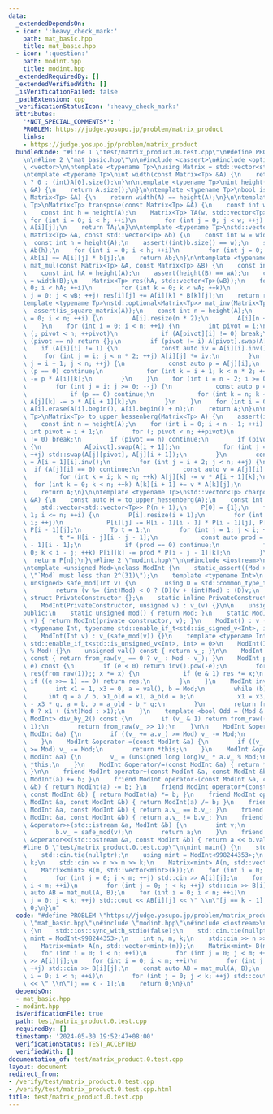 ```yaml
---
data:
  _extendedDependsOn:
  - icon: ':heavy_check_mark:'
    path: mat_basic.hpp
    title: mat_basic.hpp
  - icon: ':question:'
    path: modint.hpp
    title: modint.hpp
  _extendedRequiredBy: []
  _extendedVerifiedWith: []
  _isVerificationFailed: false
  _pathExtension: cpp
  _verificationStatusIcon: ':heavy_check_mark:'
  attributes:
    '*NOT_SPECIAL_COMMENTS*': ''
    PROBLEM: https://judge.yosupo.jp/problem/matrix_product
    links:
    - https://judge.yosupo.jp/problem/matrix_product
  bundledCode: "#line 1 \"test/matrix_product.0.test.cpp\"\n#define PROBLEM \"https://judge.yosupo.jp/problem/matrix_product\"\
    \n\n#line 2 \"mat_basic.hpp\"\n\n#include <cassert>\n#include <optional>\n#include\
    \ <vector>\n\ntemplate <typename Tp>\nusing Matrix = std::vector<std::vector<Tp>>;\n\
    \ntemplate <typename Tp>\nint width(const Matrix<Tp> &A) {\n    return A.empty()\
    \ ? 0 : (int)A[0].size();\n}\n\ntemplate <typename Tp>\nint height(const Matrix<Tp>\
    \ &A) {\n    return A.size();\n}\n\ntemplate <typename Tp>\nbool is_square_matrix(const\
    \ Matrix<Tp> &A) {\n    return width(A) == height(A);\n}\n\ntemplate <typename\
    \ Tp>\nMatrix<Tp> transpose(const Matrix<Tp> &A) {\n    const int w = width(A);\n\
    \    const int h = height(A);\n    Matrix<Tp> TA(w, std::vector<Tp>(h));\n   \
    \ for (int i = 0; i < h; ++i)\n        for (int j = 0; j < w; ++j) TA[j][i] =\
    \ A[i][j];\n    return TA;\n}\n\ntemplate <typename Tp>\nstd::vector<Tp> apply(const\
    \ Matrix<Tp> &A, const std::vector<Tp> &b) {\n    const int w = width(A);\n  \
    \  const int h = height(A);\n    assert((int)b.size() == w);\n    std::vector<Tp>\
    \ Ab(h);\n    for (int i = 0; i < h; ++i)\n        for (int j = 0; j < w; ++j)\
    \ Ab[i] += A[i][j] * b[j];\n    return Ab;\n}\n\ntemplate <typename Tp>\nMatrix<Tp>\
    \ mat_mul(const Matrix<Tp> &A, const Matrix<Tp> &B) {\n    const int wA = width(A);\n\
    \    const int hA = height(A);\n    assert(height(B) == wA);\n    const int wB\
    \ = width(B);\n    Matrix<Tp> res(hA, std::vector<Tp>(wB));\n    for (int i =\
    \ 0; i < hA; ++i)\n        for (int k = 0; k < wA; ++k)\n            for (int\
    \ j = 0; j < wB; ++j) res[i][j] += A[i][k] * B[k][j];\n    return res;\n}\n\n\
    template <typename Tp>\nstd::optional<Matrix<Tp>> mat_inv(Matrix<Tp> A) {\n  \
    \  assert(is_square_matrix(A));\n    const int n = height(A);\n    for (int i\
    \ = 0; i < n; ++i) {\n        A[i].resize(n * 2);\n        A[i][n + i] = 1;\n\
    \    }\n    for (int i = 0; i < n; ++i) {\n        int pivot = i;\n        for\
    \ (; pivot < n; ++pivot)\n            if (A[pivot][i] != 0) break;\n        if\
    \ (pivot == n) return {};\n        if (pivot != i) A[pivot].swap(A[i]);\n    \
    \    if (A[i][i] != 1) {\n            const auto iv = A[i][i].inv();\n       \
    \     for (int j = i; j < n * 2; ++j) A[i][j] *= iv;\n        }\n        for (int\
    \ j = i + 1; j < n; ++j) {\n            const auto p = A[j][i];\n            if\
    \ (p == 0) continue;\n            for (int k = i + 1; k < n * 2; ++k) A[j][k]\
    \ -= p * A[i][k];\n        }\n    }\n    for (int i = n - 2; i >= 0; --i) {\n\
    \        for (int j = i; j >= 0; --j) {\n            const auto p = A[j][i + 1];\n\
    \            if (p == 0) continue;\n            for (int k = n; k < n * 2; ++k)\
    \ A[j][k] -= p * A[i + 1][k];\n        }\n    }\n    for (int i = 0; i < n; ++i)\
    \ A[i].erase(A[i].begin(), A[i].begin() + n);\n    return A;\n}\n\ntemplate <typename\
    \ Tp>\nMatrix<Tp> to_upper_hessenberg(Matrix<Tp> A) {\n    assert(is_square_matrix(A));\n\
    \    const int n = height(A);\n    for (int i = 0; i < n - 1; ++i) {\n       \
    \ int pivot = i + 1;\n        for (; pivot < n; ++pivot)\n            if (A[pivot][i]\
    \ != 0) break;\n        if (pivot == n) continue;\n        if (pivot != i + 1)\
    \ {\n            A[pivot].swap(A[i + 1]);\n            for (int j = 0; j < n;\
    \ ++j) std::swap(A[j][pivot], A[j][i + 1]);\n        }\n        const auto iv\
    \ = A[i + 1][i].inv();\n        for (int j = i + 2; j < n; ++j) {\n          \
    \  if (A[j][i] == 0) continue;\n            const auto v = A[j][i] * iv;\n   \
    \         for (int k = i; k < n; ++k) A[j][k] -= v * A[i + 1][k];\n          \
    \  for (int k = 0; k < n; ++k) A[k][i + 1] += v * A[k][j];\n        }\n    }\n\
    \    return A;\n}\n\ntemplate <typename Tp>\nstd::vector<Tp> charpoly(const Matrix<Tp>\
    \ &A) {\n    const auto H = to_upper_hessenberg(A);\n    const int n  = height(A);\n\
    \    std::vector<std::vector<Tp>> P(n + 1);\n    P[0] = {1};\n    for (int i =\
    \ 1; i <= n; ++i) {\n        P[i].resize(i + 1);\n        for (int j = 0; j <\
    \ i; ++j)\n            P[i][j] -= H[i - 1][i - 1] * P[i - 1][j], P[i][j + 1] +=\
    \ P[i - 1][j];\n        Tp t = 1;\n        for (int j = 1; j < i; ++j) {\n   \
    \         t *= H[i - j][i - j - 1];\n            const auto prod = t * H[i - j\
    \ - 1][i - 1];\n            if (prod == 0) continue;\n            for (int k =\
    \ 0; k < i - j; ++k) P[i][k] -= prod * P[i - j - 1][k];\n        }\n    }\n  \
    \  return P[n];\n}\n#line 2 \"modint.hpp\"\n\n#include <iostream>\n#include <type_traits>\n\
    \ntemplate <unsigned Mod>\nclass ModInt {\n    static_assert((Mod >> 31) == 0,\
    \ \"`Mod` must less than 2^(31)\");\n    template <typename Int>\n    static std::enable_if_t<std::is_integral_v<Int>,\
    \ unsigned> safe_mod(Int v) {\n        using D = std::common_type_t<Int, unsigned>;\n\
    \        return (v %= (int)Mod) < 0 ? (D)(v + (int)Mod) : (D)v;\n    }\n\n   \
    \ struct PrivateConstructor {};\n    static inline PrivateConstructor private_constructor{};\n\
    \    ModInt(PrivateConstructor, unsigned v) : v_(v) {}\n\n    unsigned v_;\n\n\
    public:\n    static unsigned mod() { return Mod; }\n    static ModInt from_raw(unsigned\
    \ v) { return ModInt(private_constructor, v); }\n    ModInt() : v_() {}\n    template\
    \ <typename Int, typename std::enable_if_t<std::is_signed_v<Int>, int> = 0>\n\
    \    ModInt(Int v) : v_(safe_mod(v)) {}\n    template <typename Int, typename\
    \ std::enable_if_t<std::is_unsigned_v<Int>, int> = 0>\n    ModInt(Int v) : v_(v\
    \ % Mod) {}\n    unsigned val() const { return v_; }\n\n    ModInt operator-()\
    \ const { return from_raw(v_ == 0 ? v_ : Mod - v_); }\n    ModInt pow(long long\
    \ e) const {\n        if (e < 0) return inv().pow(-e);\n        for (ModInt x(*this),\
    \ res(from_raw(1));; x *= x) {\n            if (e & 1) res *= x;\n           \
    \ if ((e >>= 1) == 0) return res;\n        }\n    }\n    ModInt inv() const {\n\
    \        int x1 = 1, x3 = 0, a = val(), b = Mod;\n        while (b) {\n      \
    \      int q = a / b, x1_old = x1, a_old = a;\n            x1 = x3, x3 = x1_old\
    \ - x3 * q, a = b, b = a_old - b * q;\n        }\n        return from_raw(x1 <\
    \ 0 ? x1 + (int)Mod : x1);\n    }\n    template <bool Odd = (Mod & 1)>\n    std::enable_if_t<Odd,\
    \ ModInt> div_by_2() const {\n        if (v_ & 1) return from_raw((v_ + Mod) >>\
    \ 1);\n        return from_raw(v_ >> 1);\n    }\n\n    ModInt &operator+=(const\
    \ ModInt &a) {\n        if ((v_ += a.v_) >= Mod) v_ -= Mod;\n        return *this;\n\
    \    }\n    ModInt &operator-=(const ModInt &a) {\n        if ((v_ += Mod - a.v_)\
    \ >= Mod) v_ -= Mod;\n        return *this;\n    }\n    ModInt &operator*=(const\
    \ ModInt &a) {\n        v_ = (unsigned long long)v_ * a.v_ % Mod;\n        return\
    \ *this;\n    }\n    ModInt &operator/=(const ModInt &a) { return *this *= a.inv();\
    \ }\n\n    friend ModInt operator+(const ModInt &a, const ModInt &b) { return\
    \ ModInt(a) += b; }\n    friend ModInt operator-(const ModInt &a, const ModInt\
    \ &b) { return ModInt(a) -= b; }\n    friend ModInt operator*(const ModInt &a,\
    \ const ModInt &b) { return ModInt(a) *= b; }\n    friend ModInt operator/(const\
    \ ModInt &a, const ModInt &b) { return ModInt(a) /= b; }\n    friend bool operator==(const\
    \ ModInt &a, const ModInt &b) { return a.v_ == b.v_; }\n    friend bool operator!=(const\
    \ ModInt &a, const ModInt &b) { return a.v_ != b.v_; }\n    friend std::istream\
    \ &operator>>(std::istream &a, ModInt &b) {\n        int v;\n        a >> v;\n\
    \        b.v_ = safe_mod(v);\n        return a;\n    }\n    friend std::ostream\
    \ &operator<<(std::ostream &a, const ModInt &b) { return a << b.val(); }\n};\n\
    #line 6 \"test/matrix_product.0.test.cpp\"\n\nint main() {\n    std::ios::sync_with_stdio(false);\n\
    \    std::cin.tie(nullptr);\n    using mint = ModInt<998244353>;\n    int n, m,\
    \ k;\n    std::cin >> n >> m >> k;\n    Matrix<mint> A(n, std::vector<mint>(m));\n\
    \    Matrix<mint> B(m, std::vector<mint>(k));\n    for (int i = 0; i < n; ++i)\n\
    \        for (int j = 0; j < m; ++j) std::cin >> A[i][j];\n    for (int i = 0;\
    \ i < m; ++i)\n        for (int j = 0; j < k; ++j) std::cin >> B[i][j];\n    const\
    \ auto AB = mat_mul(A, B);\n    for (int i = 0; i < n; ++i)\n        for (int\
    \ j = 0; j < k; ++j) std::cout << AB[i][j] << \" \\n\"[j == k - 1];\n    return\
    \ 0;\n}\n"
  code: "#define PROBLEM \"https://judge.yosupo.jp/problem/matrix_product\"\n\n#include\
    \ \"mat_basic.hpp\"\n#include \"modint.hpp\"\n#include <iostream>\n\nint main()\
    \ {\n    std::ios::sync_with_stdio(false);\n    std::cin.tie(nullptr);\n    using\
    \ mint = ModInt<998244353>;\n    int n, m, k;\n    std::cin >> n >> m >> k;\n\
    \    Matrix<mint> A(n, std::vector<mint>(m));\n    Matrix<mint> B(m, std::vector<mint>(k));\n\
    \    for (int i = 0; i < n; ++i)\n        for (int j = 0; j < m; ++j) std::cin\
    \ >> A[i][j];\n    for (int i = 0; i < m; ++i)\n        for (int j = 0; j < k;\
    \ ++j) std::cin >> B[i][j];\n    const auto AB = mat_mul(A, B);\n    for (int\
    \ i = 0; i < n; ++i)\n        for (int j = 0; j < k; ++j) std::cout << AB[i][j]\
    \ << \" \\n\"[j == k - 1];\n    return 0;\n}\n"
  dependsOn:
  - mat_basic.hpp
  - modint.hpp
  isVerificationFile: true
  path: test/matrix_product.0.test.cpp
  requiredBy: []
  timestamp: '2024-05-30 19:52:47+08:00'
  verificationStatus: TEST_ACCEPTED
  verifiedWith: []
documentation_of: test/matrix_product.0.test.cpp
layout: document
redirect_from:
- /verify/test/matrix_product.0.test.cpp
- /verify/test/matrix_product.0.test.cpp.html
title: test/matrix_product.0.test.cpp
---
```


